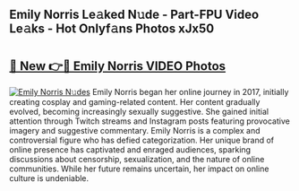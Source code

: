 ## Emily Norris Le𝚊ked N𝚞de - Part-FPU Video Le𝚊ks - Hot Onlyf𝚊ns Photos xJx50

# <h2><a href="http://ac51877.deff.icu/?id=Emily+Norris">🔗 New 👉🔴 Emily Norris VIDEO Photos</a></h2>

[![Emily Norris N𝚞des](https://i.imgur.com/rIISA9y.gif)](http://ac51877.deff.icu/?id=Emily+Norris)
Emily Norris began her online journey in 2017, initially creating cosplay and gaming-related content. Her content gradually evolved, becoming increasingly sexually suggestive. She gained initial attention through Twitch streams and Instagram posts featuring provocative imagery and suggestive commentary. Emily Norris is a complex and controversial figure who has defied categorization. Her unique brand of online presence has captivated and enraged audiences, sparking discussions about censorship, sexualization, and the nature of online communities. While her future remains uncertain, her impact on online culture is undeniable.
